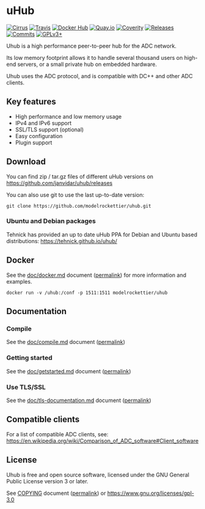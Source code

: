 # uHub

[![Cirrus][cirrus-img]](https://cirrus-ci.com/github/modelrockettier/uhub)
[![Travis][travis-img]](https://travis-ci.org/modelrockettier/uhub)
[![Docker Hub][docker-img]](https://hub.docker.com/r/modelrockettier/uhub)
[![Quay.io][quay-img]](https://quay.io/repository/modelrockettier/uhub)
[![Coverity][coverity-img]](https://scan.coverity.com/projects/modelrockettier-uhub)
[![Releases][release-img]](https://github.com/modelrockettier/uhub/releases)
[![Commits][commits-img]](https://github.com/modelrockettier/uhub/commits/master)
[![GPLv3+][license-img]](https://www.gnu.org/licenses/gpl-3.0)

[cirrus-img]:     https://api.cirrus-ci.com/github/modelrockettier/uhub.svg?branch=master "Cirrus CI build status"
[travis-img]:     https://api.travis-ci.com/modelrockettier/uhub.svg?branch=master "Travis CI build status"
[docker-img]:     https://img.shields.io/docker/cloud/build/modelrockettier/uhub?label=docker&cacheSeconds=300 "Docker Hub build status"
[quay-img]:       https://quay.io/repository/modelrockettier/uhub/status "Quay.io build status"
[coverity-img]:   https://scan.coverity.com/projects/20832/badge.svg "Coverity status"
[release-img]:    https://img.shields.io/github/v/release/modelrockettier/uhub?cacheSeconds=3600 "Latest GitHub release"
[commits-img]:    https://img.shields.io/github/commits-since/modelrockettier/uhub/latest/master?cacheSeconds=1800 "GitHub commits since latest release"
[license-img]:    https://img.shields.io/badge/License-GPLv3-blue.svg?label=license&cacheSeconds=3600 "License"


Uhub is a high performance peer-to-peer hub for the ADC network.

Its low memory footprint allows it to handle several thousand users on
high-end servers, or a small private hub on embedded hardware.

Uhub uses the ADC protocol, and is compatible with DC++ and other ADC clients.

## Key features

 - High performance and low memory usage
 - IPv4 and IPv6 support
 - SSL/TLS support (optional)
 - Easy configuration
 - Plugin support

## Download

You can find zip / tar.gz files of different uHub versions on
https://github.com/janvidar/uhub/releases

You can also use git to use the last up-to-date version:
```shell
git clone https://github.com/modelrockettier/uhub.git
```

### Ubuntu and Debian packages

Tehnick has provided an up to date uHub PPA for Debian and Ubuntu based
distributions: https://tehnick.github.io/uhub/

## Docker

See the [doc/docker.md](doc/docker.md) document
([permalink](https://github.com/modelrockettier/uhub/blob/master/doc/docker.md))
for more information and examples.

```shell
docker run -v /uhub:/conf -p 1511:1511 modelrockettier/uhub
```

## Documentation

### Compile

See the [doc/compile.md](doc/compile.md) document
([permalink](https://github.com/modelrockettier/uhub/blob/master/doc/compile.md))

### Getting started

See the [doc/getstarted.md](doc/getstarted.md) document
([permalink](https://github.com/modelrockettier/uhub/blob/master/doc/getstarted.md))

### Use TLS/SSL

See the [doc/tls-documentation.md](doc/tls-documentation.md) document
([permalink](https://github.com/modelrockettier/uhub/blob/master/doc/tls-documentation.md))

## Compatible clients

For a list of compatible ADC clients, see:
<https://en.wikipedia.org/wiki/Comparison_of_ADC_software#Client_software>

## License

Uhub is free and open source software, licensed under the
GNU General Public License version 3 or later.

See [COPYING](COPYING) document
([permalink](https://github.com/janvidar/uhub/blob/master/COPYING))
or <https://www.gnu.org/licenses/gpl-3.0>
